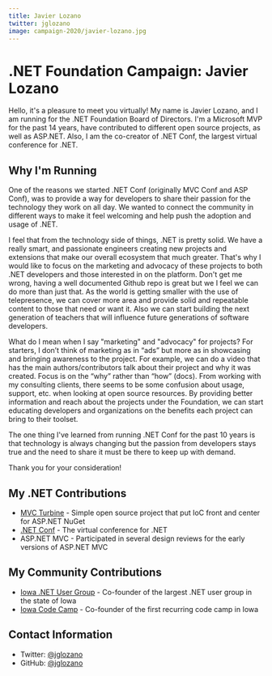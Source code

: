 ```yaml
---
title: Javier Lozano
twitter: jglozano
image: campaign-2020/javier-lozano.jpg
---
```


# .NET Foundation Campaign: Javier Lozano
Hello, it's a pleasure to meet you virtually! My name is Javier Lozano, and I am running for the .NET Foundation Board of Directors. I'm a Microsoft MVP for the past 14 years, have contributed to different open source projects, as well as ASP.NET. Also, I am the co-creator of .NET Conf, the largest virtual conference for .NET.

## Why I'm Running
One of the reasons we started .NET Conf (originally MVC Conf and ASP Conf), was to provide a way for developers to share their passion for the technology they work on all day. We wanted to connect the community in different ways to make it feel welcoming and help push the adoption and usage of .NET.

I feel that from the technology side of things, .NET is pretty solid. We have a really smart, and passionate engineers creating new projects and extensions that make our overall ecosystem that much greater. That's why I would like to focus on the marketing and advocacy of these projects to both .NET developers and those interested in on the platform. Don't get me wrong, having a well documented Github repo is great but we I feel we can do more than just that. As the world is getting smaller with the use of telepresence, we can cover more area and provide solid and repeatable content to those that need or want it. Also we can start building the next generation of teachers that will influence future generations of software developers.

What do I mean when I say "marketing" and "advocacy" for projects? For starters, I don’t think of marketing as in “ads” but more as in showcasing and bringing awareness to the project. For example, we can do a video that has the main authors/contributors talk about their project and why it was created. Focus is on the “why” rather than “how” (docs). From working with my consulting clients, there seems to be some confusion about usage, support, etc. when looking at open source resources. By providing better information and reach about the projects under the Foundation, we can start educating developers and organizations on the benefits each project can bring to their toolset.

The one thing I've learned from running .NET Conf for the past 10 years is that technology is always changing but the passion from developers stays true and the need to share it must be there to keep up with demand.

Thank you for your consideration!

## My .NET Contributions
* [MVC Turbine](https://github.com/lozanotek/mvcturbine) - Simple open source project that put IoC front and center for ASP.NET NuGet
* [.NET Conf](https://www.dotnetconf.net) - The virtual conference for .NET
* ASP.NET MVC - Participated in several design reviews for the early versions of ASP.NET MVC

## My Community Contributions
* [Iowa .NET User Group](http://iadnug.org) - Co-founder of the largest .NET user group in the state of Iowa
* [Iowa Code Camp](http://iowacodecamp.com) - Co-founder of the first recurring code camp in Iowa

## Contact Information
* Twitter: [@jglozano](https://twitter.com/jglozano)
* GitHub: [@jglozano](https://github.com/jglozano)

